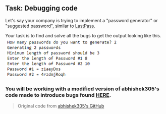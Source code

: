 ## Task: Debugging code  
  
Let's say your company is trying to implement a "password generator" or "suggested password", similar to [LastPass](https://www.lastpass.com/features/password-generator). 

Your task is to find and solve all the bugs to get the output looking like this.  
<img src = './working_pwg.png'>

### You will be working with a modified version of abhishek305's code made to introduce bugs found [HERE](./password_generator.py).
> Original code from [abhishek305's GitHub](https://github.com/abhishek305/Password-Generator-in-python/blob/master/Password%20Generator.py)
